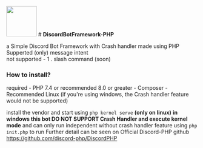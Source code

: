 <img src="https://cdn.discordapp.com/attachments/997562428529328188/1027912099848007680/Framework_Logo.png" width="80"> # <b>DiscordBotFramework-PHP</b>

a Simple Discord Bot Framework with Crash handler made using PHP
<br>Supperted (only) message intent<br>
not supported  - 1 . slash command (soon)
<h3>How to install?</h3>
required  - PHP 7.4 or recommended 8.0 or greater
          - Composer
          - Recommended Linux (if you're using windows, the Crash handler feature would not be supported)
          
install the vendor 
and start using  ``` php kernel serve ``` <b>(only on linux)</b>
<b>in windows this bot DO NOT SUPPORT Crash Handler and execute kernel mode</b> 
and can only run independent without crash handler feature using ``` php init.php ``` to run 
Further detail can be seen on Official Discord-PHP github https://github.com/discord-php/DiscordPHP
